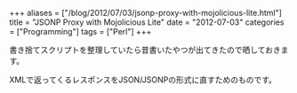 +++
aliases = ["/blog/2012/07/03/jsonp-proxy-with-mojolicious-lite.html"]
title = "JSONP Proxy with Mojolicious Lite"
date = "2012-07-03"
categories = ["Programming"]
tags = ["Perl"]
+++

<!--more-->

書き捨てスクリプトを整理していたら昔書いたやつが出てきたので晒しておきます。

XMLで返ってくるレスポンスをJSON/JSONPの形式に直すためのものです。

<script src="https://gist.github.com/choplin/3038327.js"></script>
